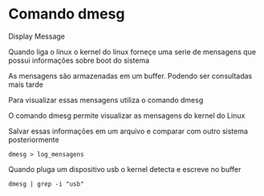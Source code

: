 # Comando dmesg
Display Message

Quando liga o linux o kernel do linux forneçe uma serie de mensagens que possui informações sobre boot do sistema

As mensagens são armazenadas em um buffer. Podendo ser consultadas mais tarde

Para visualizar essas mensagens utiliza o comando dmesg

O comando dmesg permite visualizar as mensagens do kernel do Linux

Salvar essas informações em um arquivo e comparar com outro sistema posteriormente

```
dmesg > log_mensagens
```

Quando pluga um dispositivo usb o kernel detecta e escreve no buffer

```
dmesg | grep -i "usb"
```

